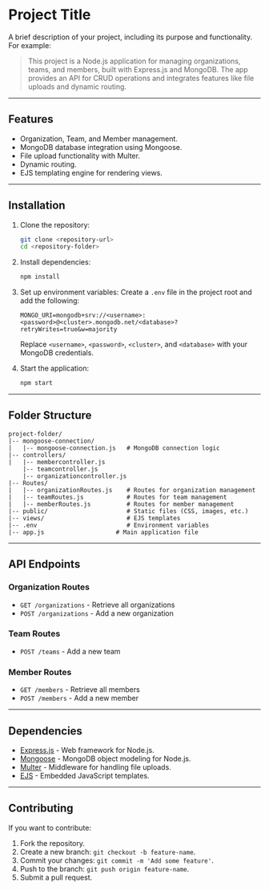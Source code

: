 # Project Title

A brief description of your project, including its purpose and functionality. For example:

> This project is a Node.js application for managing organizations, teams, and members, built with Express.js and MongoDB. The app provides an API for CRUD operations and integrates features like file uploads and dynamic routing.

---

## Features

- Organization, Team, and Member management.
- MongoDB database integration using Mongoose.
- File upload functionality with Multer.
- Dynamic routing.
- EJS templating engine for rendering views.

---

## Installation

1. Clone the repository:
   ```bash
   git clone <repository-url>
   cd <repository-folder>
   ```

2. Install dependencies:
   ```bash
   npm install
   ```

3. Set up environment variables:
   Create a `.env` file in the project root and add the following:
   ```plaintext
   MONGO_URI=mongodb+srv://<username>:<password>@<cluster>.mongodb.net/<database>?retryWrites=true&w=majority
   ```
   Replace `<username>`, `<password>`, `<cluster>`, and `<database>` with your MongoDB credentials.

4. Start the application:
   ```bash
   npm start
   ```

---

## Folder Structure

```
project-folder/
|-- mongoose-connection/
|   |-- mongoose-connection.js   # MongoDB connection logic
|-- controllers/
|   |-- membercontroller.js
    |-- teamcontroller.js
    |-- organizationcontroller.js   
|-- Routes/
|   |-- organizationRoutes.js    # Routes for organization management
|   |-- teamRoutes.js            # Routes for team management
|   |-- memberRoutes.js          # Routes for member management
|-- public/                      # Static files (CSS, images, etc.)
|-- views/                       # EJS templates
|-- .env                         # Environment variables
|-- app.js                    # Main application file
```

---

## API Endpoints

### **Organization Routes**
- `GET /organizations` - Retrieve all organizations
- `POST /organizations` - Add a new organization


### **Team Routes**
- `POST /teams` - Add a new team

### **Member Routes**
- `GET /members` - Retrieve all members
- `POST /members` - Add a new member


---

## Dependencies

- [Express.js](https://expressjs.com/) - Web framework for Node.js.
- [Mongoose](https://mongoosejs.com/) - MongoDB object modeling for Node.js.
- [Multer](https://github.com/expressjs/multer) - Middleware for handling file uploads.
- [EJS](https://ejs.co/) - Embedded JavaScript templates.

---

## Contributing

If you want to contribute:

1. Fork the repository.
2. Create a new branch: `git checkout -b feature-name`.
3. Commit your changes: `git commit -m 'Add some feature'`.
4. Push to the branch: `git push origin feature-name`.
5. Submit a pull request.


